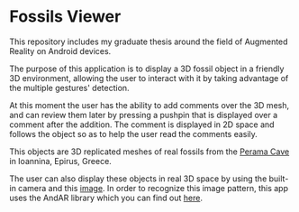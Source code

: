 # Fossils Viewer
This repository includes my graduate thesis around the field of Augmented Reality on Android devices.

The purpose of this application is to display a 3D fossil object in a friendly 3D environment, allowing the user to interact with it by taking advantage of the multiple gestures' detection.

At this moment the user has the ability to add comments over the 3D mesh, and can review them later by pressing a pushpin that is displayed over a comment after the addition. The comment is displayed in 2D space and follows the object so as to help the user read the comments easily.

This objects are 3D replicated meshes of real fossils from the [Perama Cave](http://spilaio-perama.gr/web/) in Ioannina, Epirus, Greece.

The user can also display these objects in real 3D space by using the built-in camera and this [image](https://code.google.com/p/andar/downloads/detail?name=AndroidPattern.pdf). In order to recognize this image pattern, this app uses the AndAR library which you can find out [here](https://code.google.com/p/andar/).


